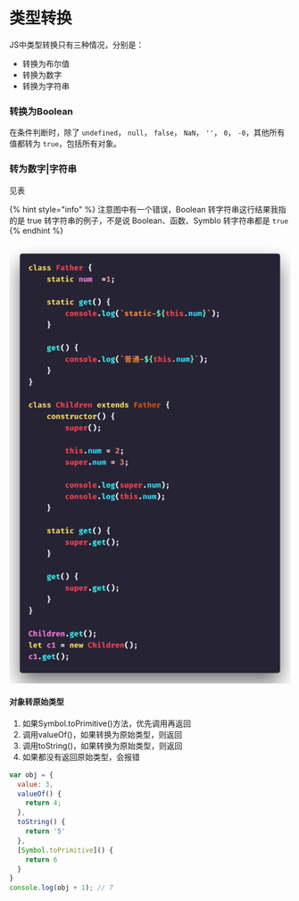 # 类型转换

JS中类型转换只有三种情况，分别是：

* 转换为布尔值
* 转换为数字
* 转换为字符串

### 转换为Boolean

在条件判断时，除了 `undefined`， `null`， `false`， `NaN`， `''`， `0`， `-0`，其他所有值都转为 `true`，包括所有对象。

### 转为数字\|字符串

见表

{% hint style="info" %}
注意图中有一个错误，Boolean 转字符串这行结果我指的是 true 转字符串的例子，不是说 Boolean、函数、Symblo 转字符串都是 `true`
{% endhint %}

![](../.gitbook/assets/image%20%2864%29.png)

#### 对象转原始类型

1. 如果Symbol.toPrimitive\(\)方法，优先调用再返回
2. 调用valueOf\(\)，如果转换为原始类型，则返回
3. 调用toString\(\)，如果转换为原始类型，则返回
4. 如果都没有返回原始类型，会报错

```javascript
var obj = {
  value: 3,
  valueOf() {
    return 4;
  },
  toString() {
    return '5'
  },
  [Symbol.toPrimitive]() {
    return 6
  }
}
console.log(obj + 1); // 7
```

